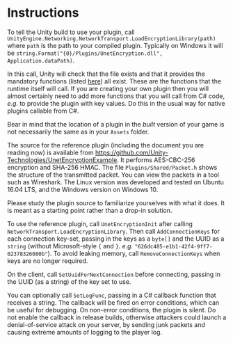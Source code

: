 # Instructions


To tell the Unity build to use your plugin, call `UnityEngine.Networking.NetworkTransport.LoadEncryptionLibrary(path)` where `path` is the path to your compiled plugin. Typically on Windows it will be `string.Format("{0}/Plugins/UnetEncryption.dll", Application.dataPath)`.


In this call, Unity will check that the file exists and that it provides the mandatory functions (listed [here](functions.md)) all exist.  These are the functions that the runtime itself will call. If you are creating your own plugin then you will almost certainly need to add more functions that you will call from C# code, _e.g._ to provide the plugin with key values. Do this in the usual way for native plugins callable from C#.

Bear in mind that the location of a plugin in the _built_ version of your game is not necessarily the same as in your `Assets` folder.

The source for the reference plugin (including the document you are reading now) is available from https://github.com/Unity-Technologies/UnetEncryptionExample.  It performs AES-CBC-256 encryption and SHA-256 HMAC. The file `Plugins/Shared/Packet.h` shows the structure of the transmitted packet. You can view the packets in a tool such as Wireshark. The Linux version was developed and tested on Ubuntu 16.04 LTS, and the Windows version on Windows 10.

Please study the plugin source to familiarize yourselves with what it does. It is meant as a starting point rather than a drop-in solution.

To use the reference plugin, call `UnetEncryptionInit` after calling `NetworkTransport.LoadEncryptionLibrary`. Then call `AddConnectionKeys` for each connection key-set, passing in the keys as a `byte[]` and the UUID as a `string` (without Microsoft-style `{` and `}`. _e.g._ `"626dc485-e1b1-42f4-9ff7-02378326080b"`). To avoid leaking memory, call `RemoveConnectionKeys` when keys are no longer required.

On the client, call `SetUuidForNextConnection` before connecting, passing in the UUID (as a string) of the key set to use.

You can optionally call `SetLogFunc`, passing in a C# callback function that receives a string. The callback will be fired on error conditions, which can be useful for debugging. On non-error conditions, the plugin is silent. Do not enable the callback in release builds, otherwise attackers could launch a denial-of-service attack on your server, by sending junk packets and causing extreme amounts of logging to the player log.

